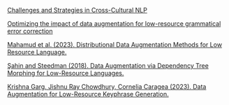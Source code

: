 [Challenges and Strategies in Cross-Cultural NLP](https://arxiv.org/pdf/2203.10020)

[Optimizing the impact of data augmentation for low-resource
grammatical error correction](https://www.sciencedirect.com/science/article/pii/S131915782300126X)

[Mahamud et al. (2023). Distributional Data Augmentation Methods for Low Resource Language.](https://arxiv.org/abs/2309.04862)

[Şahin and Steedman (2018). Data Augmentation via Dependency Tree Morphing for Low-Resource Languages.](https://aclanthology.org/D18-1545/)

[Krishna Garg, Jishnu Ray Chowdhury, Cornelia Caragea (2023). Data Augmentation for Low-Resource Keyphrase Generation.](https://arxiv.org/abs/2305.17968)
